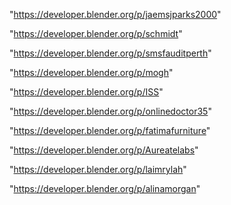 "https://developer.blender.org/p/jaemsjparks2000"

"https://developer.blender.org/p/schmidt"

"https://developer.blender.org/p/smsfauditperth"

"https://developer.blender.org/p/mogh"

"https://developer.blender.org/p/ISS"

"https://developer.blender.org/p/onlinedoctor35"

"https://developer.blender.org/p/fatimafurniture"

"https://developer.blender.org/p/Aureatelabs"

"https://developer.blender.org/p/laimrylah"

"https://developer.blender.org/p/alinamorgan"

 
